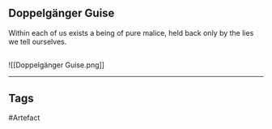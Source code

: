 ## Doppelgänger Guise
Within each of us exists a being of pure malice,
held back only by the lies we tell ourselves.
## 
![[Doppelgänger Guise.png]]

---
## Tags
#Artefact